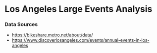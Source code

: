 # Los Angeles Large Events Analysis

### Data Sources
- https://bikeshare.metro.net/about/data/
- https://www.discoverlosangeles.com/events/annual-events-in-los-angeles